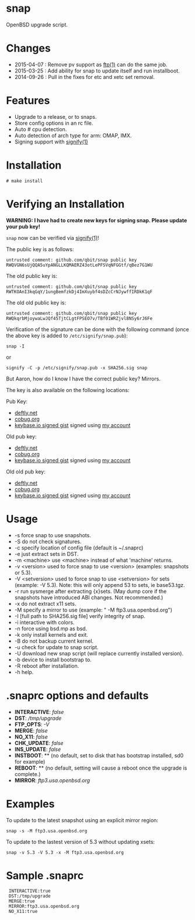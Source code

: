 snap
====
OpenBSD upgrade script.

Changes
=======
* 2015-04-07 : Remove pv support as [ftp(1)](http://www.openbsd.org/cgi-bin/man.cgi/OpenBSD-current/man1/ftp.1?query=ftp&arch=i386) can do the same job.
* 2015-03-25 : Add ability for snap to update itself and run installboot.
* 2014-09-26 : Pull in the fixes for etc and xetc set removal.

Features
========
* Upgrade to a release, or to snaps.
* Store config options in an rc file.
* Auto # cpu detection.
* Auto detection of arch type for arm: OMAP, IMX.
* Signing support with [signify(1)](http://www.openbsd.org/cgi-bin/man.cgi?query=signify&apropos=0&sektion=0&manpath=OpenBSD+Current&arch=i386&format=html)

Installation
============

```
# make install
```

Verifying an Installation
=========================

**WARNING: I have had to create new keys for signing snap. Please update your pub key!**

`snap` now can be verified via [signify(1)](http://www.openbsd.org/cgi-bin/man.cgi?query=signify&apropos=0&sektion=0&manpath=OpenBSD+Current&arch=i386&format=html)!

The public key is as follows:

```
untrusted comment: github.com/qbit/snap public key
RWQVGN6sUjQQA5uYpANGLLKQMAERZ43otLePFSVqNFGGtf/qBez7G1WU
```

The old public key is:
```
untrusted comment: github.com/qbit/snap public key
RWTKOAnI3kqGqY/1ungBemfzkDj4ImXuybf4sDZcCrNJywffIRDkK1qF
```

The old old public key is:

```
untrusted comment: github.com/qbit/snap public key
RWQkqrbMjoywaLwJQf45TjtCLgtFPSEO7v/TBf01WRZjvl8NSy6rJ6Fe
```

Verification of the signature can be done with the following command (once the above key is added to `/etc/signify/snap.pub`):

```
snap -I
```

or

```
signify -C -p /etc/signify/snap.pub -x SHA256.sig snap
```

But Aaron, how do I know I have the correct public key? Mirrors.

The key is also available on the following locations:

Pub Key:
- [deftly.net](https://deftly.net/snap.pub)
- [cobug.org](https://cobug.org/snap.pub)
- [keybase.io signed gist](https://gist.github.com/qbit/21b3bfc88f50ebf5bd2a) signed using [my account](https://keybase.io/qbit)

Old pub key:
- [deftly.net](https://deftly.net/snap.pub.old)
- [cobug.org](https://cobug.org/snap.pub.old)
- [keybase.io signed gist](https://gist.github.com/qbit/1c4884883c38c79ce24d) signed using [my account](https://keybase.io/qbit)

Old old pub key:
- [deftly.net](https://deftly.net/snap.pub.old.old)
- [cobug.org](https://cobug.org/snap.pub.old.old)
- [keybase.io signed gist](https://gist.github.com/qbit/b0ed7d7cb6bac6b5afaf) signed using [my account](https://keybase.io/qbit)

Usage
=====
*  -s force snap to use snapshots.
*  -S do not check signatures.
*  -c specify location of config file (default is ~/.snaprc)
*  -e just extract sets in DST.
*  -m \<machine\> use \<machine\> instead of what 'machine' returns.
*  -v \<version\> used to force snap to use \<version\> (examples: snapshots or 5.3).
*  -V \<setversion\> used to force snap to use \<setversion\> for sets (example: -V 5.3). Note: this will only append 53 to sets, ie base53.tgz.
*  -r run sysmerge after extracting {x}sets. (May dump core if the snapshots have introduced ABI changes. Not recommended.)
*  -x do not extract x11 sets.
*  -M specify a mirror to use (example: " -M ftp3.usa.openbsd.org")
*  -I [full path to SHA256.sig file] verify integrity of snap.
*  -i interactive with colors.
*  -n force using bsd.mp as bsd.
*  -k only install kernels and exit.
*  -B do not backup current kernel.
*  -u check for update to snap script.
*  -U download new snap script (will replace currently installed version).
*  -b device to install bootstrap to.
*  -R reboot after installation.
*  -h help.

.snaprc options and defaults
=======
* **INTERACTIVE**: *false*
* **DST**: */tmp/upgrade*
* **FTP_OPTS**: *-V*
* **MERGE**: *false*
* **NO_X11**: *false*
* **CHK_UPDATE**: *false*
* **INS_UPDATE**: *false*
* **INSTBOOT**: ** (no default, set to disk that has bootstrap installed, sd0 for example)
* **REBOOT**: ** (no default, setting will cause a reboot once the upgrade is complete.)
* **MIRROR**: *ftp3.usa.openbsd.org*

Examples
========
  To update to the latest snapshot using an explicit mirror
  region:

    snap -s -M ftp3.usa.openbsd.org

  To update to the lastest version of 5.3 without updating xsets:

    snap -v 5.3 -V 5.3 -x -M ftp3.usa.openbsd.org

Sample .snaprc
==============

```
 INTERACTIVE:true
 DST:/tmp/upgrade
 MERGE:true
 MIRROR:ftp3.usa.openbsd.org
 NO_X11:true
```
